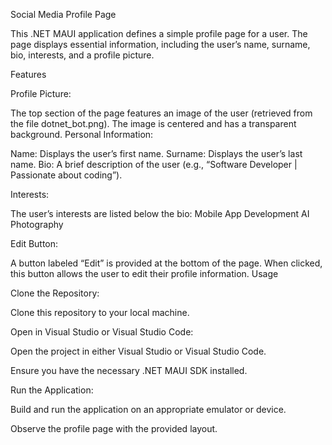 Social Media Profile Page

This .NET MAUI application defines a simple profile page for a user. The page displays essential information, including the user’s name, surname, bio, interests, and a profile picture.

Features

Profile Picture:

The top section of the page features an image of the user (retrieved from the file dotnet_bot.png). The image is centered and has a transparent background. Personal Information:

Name: Displays the user’s first name. Surname: Displays the user’s last name. Bio: A brief description of the user (e.g., “Software Developer | Passionate about coding”).

Interests:

The user’s interests are listed below the bio: Mobile App Development AI Photography

Edit Button:

A button labeled “Edit” is provided at the bottom of the page. When clicked, this button allows the user to edit their profile information. Usage

Clone the Repository:

Clone this repository to your local machine.

Open in Visual Studio or Visual Studio Code:

Open the project in either Visual Studio or Visual Studio Code.

Ensure you have the necessary .NET MAUI SDK installed.

Run the Application:

Build and run the application on an appropriate emulator or device.

Observe the profile page with the provided layout.
